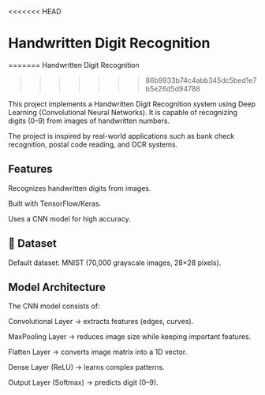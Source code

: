 <<<<<<< HEAD
# Handwritten Digit Recognition 
=======
Handwritten Digit Recognition 
>>>>>>> 86b9933b74c4abb345dc5bed1e7b5e26d5d94788

This project implements a Handwritten Digit Recognition system using Deep Learning (Convolutional Neural Networks).
It is capable of recognizing digits (0–9) from images of handwritten numbers.

The project is inspired by real-world applications such as bank check recognition, postal code reading, and OCR systems.

## Features

Recognizes handwritten digits from images.

Built with TensorFlow/Keras.

Uses a CNN model for high accuracy.



## 📂 Dataset

Default dataset: MNIST
 (70,000 grayscale images, 28×28 pixels).


## Model Architecture

The CNN model consists of:

Convolutional Layer → extracts features (edges, curves).

MaxPooling Layer → reduces image size while keeping important features.

Flatten Layer → converts image matrix into a 1D vector.

Dense Layer (ReLU) → learns complex patterns.

Output Layer (Softmax) → predicts digit (0–9).
